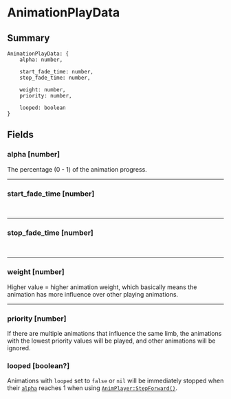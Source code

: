 # AnimationPlayData

## Summary
```luau
AnimationPlayData: {
    alpha: number,

    start_fade_time: number,
    stop_fade_time: number,

    weight: number,
    priority: number,

    looped: boolean
}
```

## Fields

### alpha [number]
The percentage (0 - 1) of the animation progress.
___

### start_fade_time [number]
⠀
___

### stop_fade_time [number]
⠀
___

### weight [number]
Higher value = higher animation weight, which basically means the animation has more influence over other playing animations.

___
### priority [number]
If there are multiple animations that influence the same limb, the animations with the lowest priority values will be played, and other animations will be ignored.

### looped [boolean?]
Animations with `looped` set to `false` or `nil` will be immediately stopped when their [`alpha`](/datatypes/animationdata#alpha-number) reaches 1 when using [`AnimPlayer:StepForward()`](/api/#stepforwarddt-number-rootcf-cframe-updatelivetoo-boolean).

```